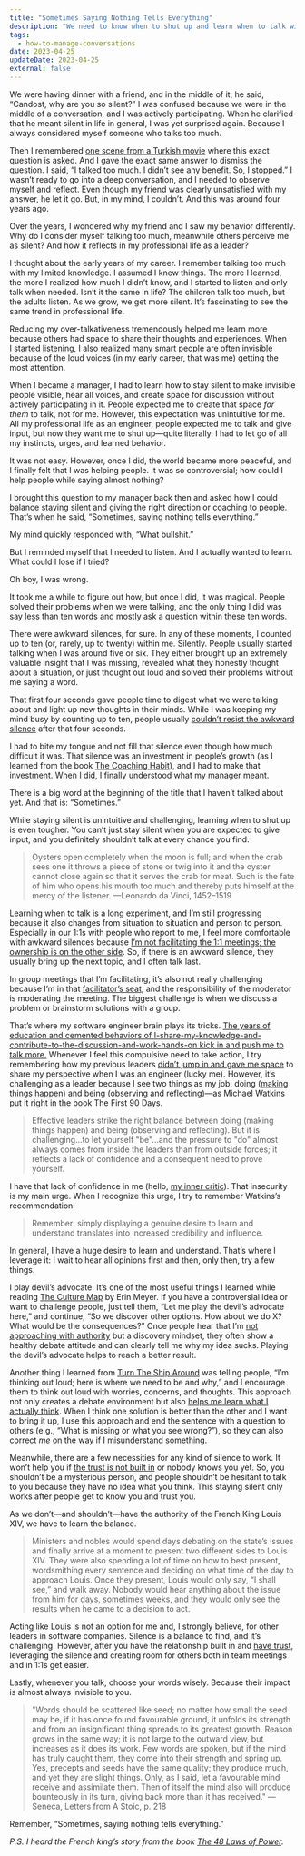 ```yaml
---
title: "Sometimes Saying Nothing Tells Everything"
description: "We need to know when to shut up and learn when to talk with a few words that we plant like seeds (not too close to each other, but not too far)."
tags:
  - how-to-manage-conversations
date: 2023-04-25
updateDate: 2023-04-25
external: false
---
```


We were having dinner with a friend, and in the middle of it, he said, “Candost, why are you so silent?” I was confused because we were in the middle of a conversation, and I was actively participating. When he clarified that he meant silent in life in general, I was yet surprised again. Because I always considered myself someone who talks too much.

Then I remembered [one scene from a Turkish movie](https://www.youtube.com/watch?v=Gh9Vo-skVCI&t=10s) where this exact question is asked. And I gave the exact same answer to dismiss the question. I said, “I talked too much. I didn’t see any benefit. So, I stopped.” I wasn’t ready to go into a deep conversation, and I needed to observe myself and reflect. Even though my friend was clearly unsatisfied with my answer, he let it go. But, in my mind, I couldn’t. And this was around four years ago.

Over the years, I wondered why my friend and I saw my behavior differently. Why do I consider myself talking too much, meanwhile others perceive me as silent? And how it reflects in my professional life as a leader?

I thought about the early years of my career. I remember talking too much with my limited knowledge. I assumed I knew things. The more I learned, the more I realized how much I didn’t know, and I started to listen and only talk when needed. Isn’t it the same in life? The children talk too much, but the adults listen. As we grow, we get more silent. It’s fascinating to see the same trend in professional life.

Reducing my over-talkativeness tremendously helped me learn more because others had space to share their thoughts and experiences. When I [started listening](/the-must-have-skill-for-every-leader-listening-with-empathy/), I also realized many smart people are often invisible because of the loud voices (in my early career, that was me) getting the most attention.

When I became a manager, I had to learn how to stay silent to make invisible people visible, hear all voices, and create space for discussion without actively participating in it. People expected me to create that space _for them_ to talk, not for me. However, this expectation was unintuitive for me. All my professional life as an engineer, people expected me to talk and give input, but now they want me to shut up—quite literally. I had to let go of all my instincts, urges, and learned behavior.

It was not easy. However, once I did, the world became more peaceful, and I finally felt that I was helping people. It was so controversial; how could I help people while saying almost nothing?

I brought this question to my manager back then and asked how I could balance staying silent and giving the right direction or coaching to people. That’s when he said, “Sometimes, saying nothing tells everything.”

My mind quickly responded with, “What bullshit.”

But I reminded myself that I needed to listen. And I actually wanted to learn. What could I lose if I tried?

Oh boy, I was wrong.

It took me a while to figure out how, but once I did, it was magical. People solved their problems when we were talking, and the only thing I did was say less than ten words and mostly ask a question within these ten words.

There were awkward silences, for sure. In any of these moments, I counted up to ten (or, rarely, up to twenty) within me. Silently. People usually started talking when I was around five or six. They either brought up an extremely valuable insight that I was missing, revealed what they honestly thought about a situation, or just thought out loud and solved their problems without me saying a word.

That first four seconds gave people time to digest what we were talking about and light up new thoughts in their minds. While I was keeping my mind busy by counting up to ten, people usually [couldn’t resist the awkward silence](https://www.inc.com/james-sudakow/the-science-behind-why-awkward-silence-works.html) after that four seconds.

I had to bite my tongue and not fill that silence even though how much difficult it was. That silence was an investment in people’s growth (as I learned from the book [The Coaching Habit](https://boxofcrayons.com/the-coaching-habit-book/)), and I had to make that investment. When I did, I finally understood what my manager meant.

There is a big word at the beginning of the title that I haven’t talked about yet. And that is: “Sometimes.”

While staying silent is unintuitive and challenging, learning when to shut up is even tougher. You can’t just stay silent when you are expected to give input, and you definitely shouldn’t talk at every chance you find.

> Oysters open completely when the moon is full; and when the crab sees one it throws a piece of stone or twig into it and the oyster cannot close again so that it serves the crab for meat. Such is the fate of him who opens his mouth too much and thereby puts himself at the mercy of the listener.
> —Leonardo da Vinci, 1452–1519

Learning when to talk is a long experiment, and I’m still progressing because it also changes from situation to situation and person to person. Especially in our 1:1s with people who report to me, I feel more comfortable with awkward silences because [I’m not facilitating the 1:1 meetings; the ownership is on the other side](/effective-1-on-1-meetings-own-your-one-on-one-meeting/). So, if there is an awkward silence, they usually bring up the next topic, and I often talk last.

In group meetings that I’m facilitating, it’s also not really challenging because I’m in that [facilitator’s seat](/newsletter/mektup-24/), and the responsibility of the moderator is moderating the meeting. The biggest challenge is when we discuss a problem or brainstorm solutions with a group.

That’s where my software engineer brain plays its tricks. [The years of education and cemented behaviors of I-share-my-knowledge-and-contribute-to-the-discussion-and-work-hands-on kick in and push me to talk more.](/the-real-difficulty-of-engineering-leadership/) Whenever I feel this compulsive need to take action, I try remembering how my previous leaders [didn’t jump in and gave me space](https://mediations.candost.blog/p/sw-21-intent-based-leadership-with-david-marquet) to share my perspective when I was an engineer (lucky me). However, it’s challenging as a leader because I see two things as my job: doing ([making things happen](/bias-towards-action/)) and being (observing and reflecting)—as Michael Watkins put it right in the book The First 90 Days.

> Effective leaders strike the right balance between doing (making things happen) and being (observing and reflecting). But it is challenging...to let yourself "be"...and the pressure to "do" almost always comes from inside the leaders than from outside forces; it reflects a lack of confidence and a consequent need to prove yourself.

I have that lack of confidence in me (hello, [my inner critic](https://mediations.candost.blog/p/17-banish-your-inner-critic-with-638)). That insecurity is my main urge. When I recognize this urge, I try to remember Watkins’s recommendation:

> Remember: simply displaying a genuine desire to learn and understand translates into increased credibility and influence.

In general, I have a huge desire to learn and understand. That’s where I leverage it: I wait to hear all opinions first and then, only then, try a few things.

I play devil’s advocate. It’s one of the most useful things I learned while reading [The Culture Map](/books/high-productivity-and-clear-communication-in-different-cultures/) by Erin Meyer. If you have a controversial idea or want to challenge people, just tell them, “Let me play the devil’s advocate here,” and continue, “So we discover other options. How about we do X? What would be the consequences?” Once people hear that I’m [not approaching with authority](https://mediations.candost.blog/p/sw-21-intent-based-leadership-with-david-marquet) but a discovery mindset, they often show a healthy debate attitude and can clearly tell me why my idea sucks. Playing the devil’s advocate helps to reach a better result.

Another thing I learned from [Turn The Ship Around](/books/turn-the-ship-around-summary-book-chapter-notes/) was telling people, “I’m thinking out loud; here is where we need to be and why,” and I encourage them to think out loud with worries, concerns, and thoughts. This approach not only creates a debate environment but also [helps me learn what I actually think](/speaking-writing-and-high-quality-ideas/). When I think one solution is better than the other and I want to bring it up, I use this approach and end the sentence with a question to others (e.g., “What is missing or what you see wrong?”), so they can also correct _me_ on the way if I misunderstand something.

Meanwhile, there are a few necessities for any kind of silence to work. It won’t help you if [the trust is not built in](/how-to-build-trust-in-a-team-as-a-new-manager/) or nobody knows you yet. So, you shouldn’t be a mysterious person, and people shouldn’t be hesitant to talk to you because they have no idea what you think. This staying silent only works after people get to know you and trust you.

As we don’t—and shouldn’t—have the authority of the French King Louis XIV, we have to learn the balance.

> Ministers and nobles would spend days debating on the state’s issues and finally arrive at a moment to present two different sides to Louis XIV. They were also spending a lot of time on how to best present, wordsmithing every sentence and deciding on what time of the day to approach Louis. Once they present, Louis would only say, “I shall see,” and walk away. Nobody would hear anything about the issue from him for days, sometimes weeks, and they would only see the results when he came to a decision to act.

Acting like Louis is not an option for me and, I strongly believe, for other leaders in software companies. Silence is a balance to find, and it’s challenging. However, after you have the relationship built in and [have trust](/how-to-build-trust-in-a-team-as-a-new-manager/), leveraging the silence and creating room for others both in team meetings and in 1:1s get easier.

Lastly, whenever you talk, choose your words wisely. Because their impact is almost always invisible to you.

> "Words should be scattered like seed; no matter how small the seed may be, if it has once found favourable ground, it unfolds its strength and from an insignificant thing spreads to its greatest growth. Reason grows in the same way; it is not large to the outward view, but increases as it does its work. Few words are spoken, but if the mind has truly caught them, they come into their strength and spring up. Yes, precepts and seeds have the same quality; they produce much, and yet they are slight things. Only, as I said, let a favourable mind receive and assimilate them. Then of itself the mind also will produce bounteously in its turn, giving back more than it has received." — Seneca, Letters from A Stoic, p. 218

Remember, “Sometimes, saying nothing tells everything.”

_P.S. I heard the French king’s story from the book [The 48 Laws of Power](https://en.wikipedia.org/wiki/The_48_Laws_of_Power)._
